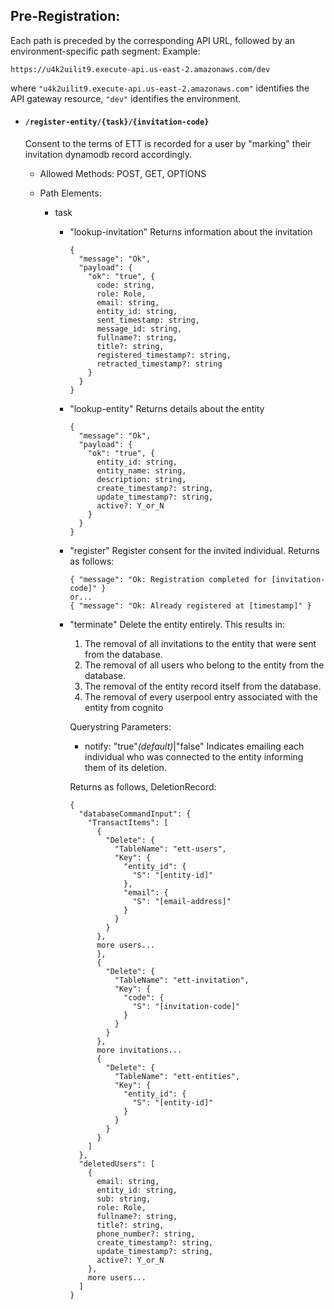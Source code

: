 ## Pre-Registration:

Each path is preceded by the corresponding API URL, followed by an environment-specific path segment:
Example:

```
https://u4k2uilit9.execute-api.us-east-2.amazonaws.com/dev
```

where `"u4k2uilit9.execute-api.us-east-2.amazonaws.com"` identifies the API gateway resource, `"dev"` identifies the environment.

- #### `/register-entity/{task}/{invitation-code}`

  Consent to the terms of ETT is recorded for a user by "marking" their invitation dynamodb record accordingly.

  - Allowed Methods: POST, GET, OPTIONS

  - Path Elements:

    - task

      - "lookup-invitation"
        Returns information about the invitation

        ```
        {
          "message": "Ok",
          "payload": {
            "ok": "true", {
              code: string,
              role: Role,
              email: string,
              entity_id: string,
              sent_timestamp: string,
              message_id: string,
              fullname?: string,
              title?: string,
              registered_timestamp?: string,
              retracted_timestamp?: string
            }
          }
        }
        ```

      - "lookup-entity"
        Returns details about the entity

        ```
        {
          "message": "Ok",
          "payload": {
          	"ok": "true", {
          	  entity_id: string,
              entity_name: string,
              description: string,
              create_timestamp?: string,
              update_timestamp?: string,
              active?: Y_or_N
          	}
          }
        }
        ```

      - "register"
        Register consent for the invited individual.
        Returns as follows:

        ```
        { "message": "Ok: Registration completed for [invitation-code]" }
        or...
        { "message": "Ok: Already registered at [timestamp]" }
        ```

      - "terminate"
        Delete the entity entirely. This results in:

        1. The removal of all invitations to the entity that were sent from the database.
        2. The removal of all users who belong to the entity from the database.
        3. The removal of the entity record itself from the database.
        4. The removal of every userpool entry associated with the entity from cognito

        Querystring Parameters:

        - notify: "true"*(default)*|"false"
          Indicates emailing each individual who was connected to the entity informing them of its deletion.

        Returns as follows, DeletionRecord:

        ```
        {
          "databaseCommandInput": {
            "TransactItems": [
              {
                "Delete": {
                  "TableName": "ett-users",
                  "Key": {
                    "entity_id": {
                      "S": "[entity-id]"
                    },
                    "email": {
                      "S": "[email-address]"
                    }
                  }
                }
              },
              more users...
              },
              {
                "Delete": {
                  "TableName": "ett-invitation",
                  "Key": {
                    "code": {
                      "S": "[invitation-code]"
                    }
                  }
                }
              },
              more invitations...
              {
                "Delete": {
                  "TableName": "ett-entities",
                  "Key": {
                    "entity_id": {
                      "S": "[entity-id]"
                    }
                  }
                }
              }
            ]
          },
          "deletedUsers": [
            {
              email: string,
              entity_id: string,
              sub: string,
              role: Role,
              fullname?: string,
              title?: string,
              phone_number?: string,
              create_timestamp?: string,
              update_timestamp?: string,
              active?: Y_or_N
            },
            more users...
          ]
        }
        ```

        